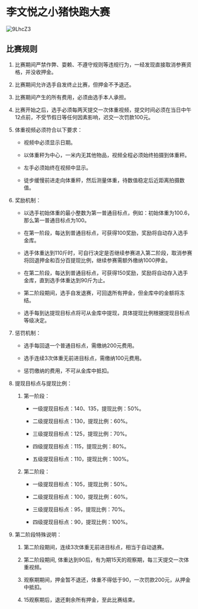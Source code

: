# 李文悦之小猪快跑大赛

![9LhcZ3](https://zhuduanlei-1256381138.cos.ap-guangzhou.myqcloud.com/uPic/9LhcZ3.png)

## 比赛规则

1. 比赛期间严禁作弊、耍赖、不遵守规则等违规行为，一经发现直接取消参赛资格，并没收押金。

2. 比赛期间允许选手自发终止比赛，但押金不予退还。

3. 比赛期间产生的所有费用，必须由选手本人承担。

4. 比赛开始之后，选手必须每两天提交一次体重视频，提交时间必须在当日中午12点前，不受节假日等任何因素影响，迟交一次罚款100元。

5. 体重视频必须符合以下要求：

    - 视频中必须显示日期。

    - 以体重秤为中心，一米内无其他物品，视频全程必须始终拍摄到体重秤。

    - 左手必须始终在视频中显示。

    - 徒步缓慢前进走向体重秤，然后测量体重，待数值稳定后近距离拍摄数值。

6. 奖励机制：

    - 以选手初始体重的最小整数为第一普通目标点，例如：初始体重为100.6，那么第一普通目标点为100。

    - 在第一阶段，每达到普通目标点，可获得100奖励，奖励将自动存入选手金库。

    - 选手体重达到110斤时，可自行决定是否继续参赛进入第二阶段，取消参赛将回退押金和百分百提现比例，继续参赛需额外缴纳1000押金。

    - 在第二阶段，每达到普通目标点，可获得150奖励，奖励将自动存入选手金库，直到选手体重达到90斤为止。

    - 第二阶段期间，选手自发退赛，可回退所有押金，但金库中的金额将冻结。

    - 选手每到达提现目标点将可从金库中提现，具体提现比例根据提现目标点等级决定。

7. 惩罚机制：

    - 选手每回退一个普通目标点，需缴纳200元费用。

    - 选手连续3次体重无前进目标点，需缴纳100元费用。

    - 惩罚缴纳的费用，不可从金库中抵扣。

8. 提现目标点与提现比例：

    1. 第一阶段：

        - 一级提现目标点：140、135，提现比例：50%。

        - 二级提现目标点：130，提现比例：60%。

        - 三级提现目标点：125，提现比例：70%。

        - 四级提现目标点：115，提现比例：80%。

        - 五级提现目标点：110，提现比例：100%。

    2. 第二阶段：

        - 一级提现目标点：105，提现比例：50%。

        - 二级提现目标点：100，提现比例：60%。

        - 三级提现目标点：95，提现比例：70%。

        - 四级提现目标点：90，提现比例：100%。

9. 第二阶段特殊说明：

    1. 第二阶段期间，连续3次体重无前进目标点，相当于自动退赛。

    2. 第二阶段期间, 体重达到90后，有为期15天的观察期，每三天提交一次体重视频。

    3. 观察期期间，押金暂不退还，体重不得低于90，一次罚款200元，从押金中抵扣。

    4. 15观察期后，退还剩余所有押金，至此比赛结束。
